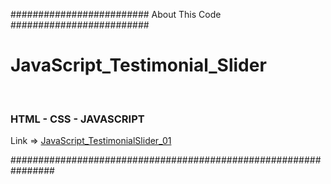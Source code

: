 <p>######################### About This Code #########################</p>
<h1>JavaScript_Testimonial_Slider</h1>
<br>
<h3>HTML - CSS - JAVASCRIPT</h3>
Link => <a href="https://shahramdbi.github.io/JavaScript_TestimonialSlider_01/" target="_blank" >JavaScript_TestimonialSlider_01</a>
<br>
<p>################################################################</p>


